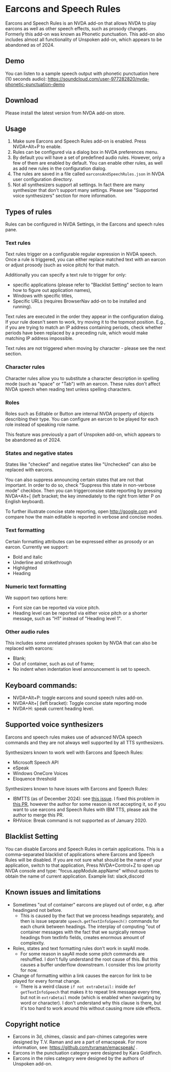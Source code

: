 # Earcons and Speech Rules
Earcons and Speech Rules is an NVDA add-on that allows NVDA to play earcons as well as other speech effects, such as prosody changes.
Formerly this add-on was known as Phonetic punctuation.
This add-on also includes almost all functionality of Unspoken add-on, which appears to be abandoned as of 2024.

## Demo
You can listen to a sample speech output with phonetic punctuation here (10 seconds audio):
https://soundcloud.com/user-977282820/nvda-phonetic-punctuation-demo

## Download

Please install the latest version from NVDA add-on store.

## Usage
1. Make sure Earcons and Speech Rules add-on is enabled. Press NVDA+Alt+P to enable.
2. Rules can be configured via a dialog box in NVDA preferences menu.
3. By default you will have a set  of predefined audio rules. However, only a few of them are enabled by default. You can enable other rules, as well as add new rules in the configuration dialog.
4. The rules are saved in a file called `earconsAndSpeechRules.json` in NVDA user configuration directory.
5. Not all synthesizers support all settings. In fact there are many synthesizer that don't support many settings. Please see "Supported voice synthesizers" section for more information.

## Types of rules

Rules can be configured in NVDA Settings, in the  Earcons and speech rules pane.

### Text rules

Text rules trigger on a configurable regular expression in NVDA speech. Once a rule is triggered, you can either replace matched text with an earcon or adjust prosody (such as voice pitch) for that match.

Additionally you can specify a text rule to trigger for only:

* specific applications (please refer to "Blacklist Setting" section to learn how to figure out application names),
* Windows with specific titles,
* Specific URLs (requires BrowserNav add-on to be installed and running).

Text rules are executed in the order they appear in the configuration dialog. If your rule doesn't seem to work, try moving it to the topmost position. E.g., if you are trying to match an IP address containing periods, check whether periods have been replaced by a preceding rule, which would make matching IP address impossible.

Text rules are not triggered when moving by character - please see the next section.

### Character rules

Character rules allow you to substitute a character description in spelling mode (such as "space" or "Tab") with an earcon. These rules don't affect NVDA speech when reading text unless spelling characters.

### Roles

Roles such as Editable or Button are internal NVDA property of objects describing their type. You can configure an earcon to be played for each role instead of speaking role name.

This feature was previously a part of Unspoken add-on, which appears to be abandoned as of 2024.

### States and negative states

States like "checked" and negative states like "Unchecked" can also be replaced with earcons.

You can also suppress announcing certain states that are not that important. In order to do so, check "Suppress this state in non-verbose mode" checkbox. Then you can triggerconsise state reporting by pressing NVDA+Alt+[ (left bracket; the key immediately to the right from letter P on English keyboard).

To further illustrate concise state reporting, open http://google.com and compare how the main editable is reported in verbose and concise modes.

### Text formatting

Certain formatting attributes can be expressed either as prosody or an earcon. Currently we support:

* Bold and italic
* Underline and strikethrough
* Highlighted
* Heading

### Numeric text formatting

We support two options here:

* Font size can be reported via voice pitch.
* Heading level can be reported via either voice pitch or a shorter message, such as "H1" instead of "Heading level 1".

### Other audio rules

This includes some unrelated phrases spoken by NVDA that can also be replaced with earcons:

* Blank;
* Out of container, such as out of frame;
* No indent when indentation level announcement is set to speech.

## Keyboard commands:

* NVDA+Alt+P: toggle earcons and sound speech rules add-on.
* NVDA+Alt+[ (left bracket): Toggle concise state reporting mode
* NVDA+H: speak current heading level.

## Supported voice synthesizers
Earcons and speech rules makes use of advanced NVDA speech commands and they are not always well supported by all TTS synthesizers.

Synthesizers known to work well with Earcons and Speech Rules:
* Microsoft Speech API
* eSpeak
* Windows OneCore Voices
* Eloquence threshold

Synthesizers known to have issues with Earcons and Speech Rules:
* IBMTTS (as of December 2024): see [this issue](https://github.com/davidacm/NVDA-IBMTTS-Driver/issues/22). I fixed this problem in [this PR](https://github.com/davidacm/NVDA-IBMTTS-Driver/pull/96), however the author for some reason is not accepting it, so if you want to use earcons and Speech Rules with IBM TTS, please ask the author to merge this PR.
* RHVoice: Break command is not supported as of January 2020.

## Blacklist Setting
You can disable Earcons and Speech Rules in certain applications.  This is a comma-separated blacklist of applications where Earcons and Speech Rules will be disabled. 
If you are not sure what should be the name of your application, switch to that application, Press NVDA+Control+Z to open up NVDA console and type: "focus.appModule.appName" without quotes to obtain the name of current application.
Example list: slack,discord


## Known issues and limitations

* Sometimes "out of container" earcons are played out of order, e.g. after headingand not before.
    * This is caused by the fact that we process headings separately, and then is issue separate `speech.getTextInfoSpeech()` commands for each chunk between headings. The interplay of computing "out of container messages with the fact that we surgically remove headings from textInfo fields, creates enormous amount of complexity.
* Roles, states and text formatting rules don't work in sayAll mode.
    * For some reason in sayAll mode some pitch commands are reshuffled. I don't fully understand the root cause of this. But this causes a buffer underflow downstream. I consider this low priority for now.
* Change of formatting within a link causes the earcon for link to be played for every format change.
    * There is a weird clause `if not extraDetail:` inside `def getTextInfoSpeech` that makes it to repeat link message every time, but not in `extraDetail` mode (which is enabled when navigating by word or character). I don't understand why this clause is there, but it's too hard to work around this without causing more side effects.

## Copyright notice

* Earcons in 3d, chimes, classic and pan-chimes categories were designed by T.V. Raman and are a part of emacspeak. For more information, see: https://github.com/tvraman/emacspeak/ .
* Earcons in the punctuation category were designed by Kara Goldfinch.
* Earcons in the roles category were designed by the authors of Unspoken add-on.



